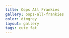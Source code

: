 ```yaml
---
title: Oops All Frankies
gallery: oops-all-frankies
color: dimgrey
layout: gallery
tags: cute fat
--- 
```

